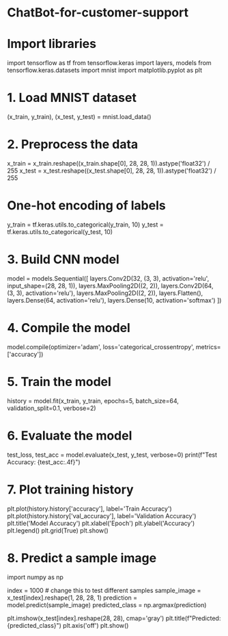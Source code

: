 # ChatBot-for-customer-support
# Import libraries
import tensorflow as tf
from tensorflow.keras import layers, models
from tensorflow.keras.datasets import mnist
import matplotlib.pyplot as plt

# 1. Load MNIST dataset
(x_train, y_train), (x_test, y_test) = mnist.load_data()

# 2. Preprocess the data
x_train = x_train.reshape((x_train.shape[0], 28, 28, 1)).astype('float32') / 255
x_test = x_test.reshape((x_test.shape[0], 28, 28, 1)).astype('float32') / 255

# One-hot encoding of labels
y_train = tf.keras.utils.to_categorical(y_train, 10)
y_test = tf.keras.utils.to_categorical(y_test, 10)

# 3. Build CNN model
model = models.Sequential([
    layers.Conv2D(32, (3, 3), activation='relu', input_shape=(28, 28, 1)),
    layers.MaxPooling2D((2, 2)),
    layers.Conv2D(64, (3, 3), activation='relu'),
    layers.MaxPooling2D((2, 2)),
    layers.Flatten(),
    layers.Dense(64, activation='relu'),
    layers.Dense(10, activation='softmax')
])

# 4. Compile the model
model.compile(optimizer='adam',
              loss='categorical_crossentropy',
              metrics=['accuracy'])

# 5. Train the model
history = model.fit(x_train, y_train, epochs=5, batch_size=64,
                    validation_split=0.1, verbose=2)

# 6. Evaluate the model
test_loss, test_acc = model.evaluate(x_test, y_test, verbose=0)
print(f"Test Accuracy: {test_acc:.4f}")

# 7. Plot training history
plt.plot(history.history['accuracy'], label='Train Accuracy')
plt.plot(history.history['val_accuracy'], label='Validation Accuracy')
plt.title('Model Accuracy')
plt.xlabel('Epoch')
plt.ylabel('Accuracy')
plt.legend()
plt.grid(True)
plt.show()

# 8. Predict a sample image
import numpy as np

index = 1000  # change this to test different samples
sample_image = x_test[index].reshape(1, 28, 28, 1)
prediction = model.predict(sample_image)
predicted_class = np.argmax(prediction)

plt.imshow(x_test[index].reshape(28, 28), cmap='gray')
plt.title(f"Predicted: {predicted_class}")
plt.axis('off')
plt.show()
